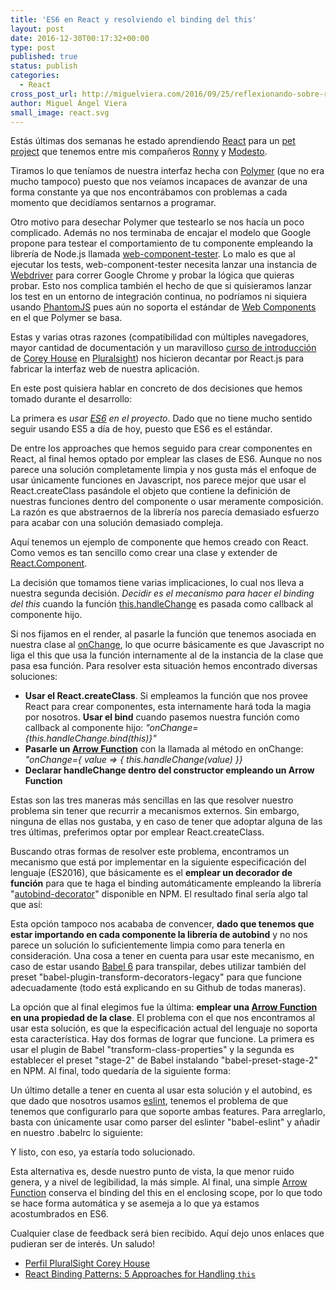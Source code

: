 ```yaml
---
title: 'ES6 en React y resolviendo el binding del this'
layout: post
date: 2016-12-30T00:17:32+00:00
type: post
published: true
status: publish
categories:
  - React
cross_post_url: http://miguelviera.com/2016/09/25/reflexionando-sobre-react-binding-el-this-y-alguna-o/
author: Miguel Ángel Viera
small_image: react.svg
---
```


Estás últimas dos semanas he estado aprendiendo [React](https://facebook.github.io/react/) para un [pet project](https://github.com/AIDAsoftware/Papyrus) que tenemos entre mis compañeros [Ronny](https://twitter.com/ronnyancorini) y [Modesto](https://twitter.com/msanjuan).

Tiramos lo que teníamos de nuestra interfaz hecha con [Polymer](https://www.polymer-project.org) (que no era mucho tampoco) puesto que nos veíamos incapaces de avanzar de una forma constante ya que nos encontrábamos con problemas a cada momento que decidíamos sentarnos a programar.

Otro motivo para desechar Polymer que testearlo se nos hacía un poco complicado. Además no nos terminaba de encajar el modelo que Google propone para testear el comportamiento de tu componente empleando la librería de Node.js llamada [web-component-tester](https://github.com/Polymer/web-component-tester). Lo malo es que al ejecutar los tests, web-component-tester necesita lanzar una instancia de [Webdriver](http://www.seleniumhq.org/projects/webdriver/) para correr Google Chrome y probar la lógica que quieras probar. Esto nos complica también el hecho de que si quisieramos lanzar los test en un entorno de integración continua, no podríamos ni siquiera usando [PhantomJS](http://phantomjs.org/) pues aún no soporta el estándar de [Web Components](http://webcomponents.org/) en el que Polymer se basa.

Estas y varias otras razones (compatibilidad con múltiples navegadores, mayor cantidad de documentación y un maravilloso [curso de introducción](https://app.pluralsight.com/library/courses/react-flux-building-applications/) de [Corey House](https://twitter.com/housecor) en [Pluralsight](https://www.pluralsight.com/)) nos hicieron decantar por React.js para fabricar la interfaz web de nuestra aplicación.

En este post quisiera hablar en concreto de dos decisiones que hemos tomado durante el desarrollo:

La primera es _usar [ES6](http://es6-features.org/) en el proyecto_. Dado que no tiene mucho sentido seguir usando ES5 a día de hoy, puesto que ES6 es el estándar.

De entre los approaches que hemos seguido para crear componentes en React, al final hemos optado por emplear las clases de ES6\. Aunque no nos parece una solución completamente limpia y nos gusta más el enfoque de usar únicamente funciones en Javascript, nos parece mejor que usar el React.createClass pasándole el objeto que contiene la definición de nuestras funciones dentro del componente o usar meramente composición. La razón es que abstraernos de la librería nos parecía demasiado esfuerzo para acabar con una solución demasiado compleja.

<script src="https://gist.github.com/Groxalf/1bb99309aab0cc1063e5ca2bceaf0324.js"></script>

Aquí tenemos un ejemplo de componente que hemos creado con React. Como vemos es tan sencillo como crear una clase y extender de [React.Component](https://facebook.github.io/react/docs/react-component.html).

La decisión que tomamos tiene varias implicaciones, lo cual nos lleva a nuestra segunda decisión. _Decidir es el mecanismo para hacer el binding del this_ cuando la función [this.handleChange](https://facebook.github.io/react/docs/two-way-binding-helpers.html)  es pasada como callback al componente hijo.

<script src="https://gist.github.com/Groxalf/c26dbcccfb47a602e35cec7e63089970.js"></script>

Si nos fijamos en el render, al pasarle la función que tenemos asociada en nuestra clase al [onChange](https://facebook.github.io/react/docs/forms.html), lo que ocurre básicamente es que Javascript no liga el this que usa la función internamente al de la instancia de la clase que pasa esa función. Para resolver esta situación hemos encontrado diversas soluciones:

*   **Usar el React.createClass**. Si empleamos la función que nos provee React para crear componentes, esta internamente hará toda la magia por nosotros. **Usar el bind** cuando pasemos nuestra función como callback al componente hijo: _"onChange={this.handleChange.bind(this)}"_
*   **Pasarle un [Arrow Function](https://developer.mozilla.org/en-US/docs/Web/JavaScript/Reference/Functions/Arrow_functions)** con la llamada al método en onChange: _"onChange={ value => { this.handleChange(value) }}_
*   **Declarar handleChange dentro del constructor empleando un Arrow Function**

<script src="https://gist.github.com/Groxalf/296251f77a8fd7b42699f07071235949.js"></script>

Estas son las tres maneras más sencillas en las que resolver nuestro problema sin tener que recurrir a mecanismos externos. Sin embargo, ninguna de ellas nos gustaba, y en caso de tener que adoptar alguna de las tres últimas, preferimos optar por emplear React.createClass.

Buscando otras formas de resolver este problema, encontramos un mecanismo que está por implementar en la siguiente especificación del lenguaje (ES2016), que básicamente es el **emplear un decorador de función** para que te haga el binding automáticamente empleando la librería "[autobind-decorator](https://www.npmjs.com/package/autobind-decorator)" disponible en NPM. El resultado final sería algo tal que así:

<script src="https://gist.github.com/Groxalf/f829351fe0e9b85d5fc8bb26cd79b5ef.js"></script>

Esta opción tampoco nos acababa de convencer, **dado que tenemos que estar importando en cada componente la librería de autobind** y no nos parece un solución lo suficientemente limpia como para tenerla en consideración. Una cosa a tener en cuenta para usar este mecanismo, en caso de estar usando [Babel 6](https://babeljs.io/) para transpilar, debes utilizar también del preset "babel-plugin-transform-decorators-legacy" para que funcione adecuadamente (todo está explicando en su Github de todas maneras).

La opción que al final elegimos fue la última: **emplear una [Arrow Function](https://developer.mozilla.org/en-US/docs/Web/JavaScript/Reference/Functions/Arrow_functions) en una propiedad de la clase**. El problema con el que nos encontramos al usar esta solución, es que la especificación actual del lenguaje no soporta esta característica. Hay dos formas de lograr que funcione. La primera es usar el plugin de Babel "transform-class-properties" y la segunda es establecer el preset "stage-2" de Babel instalando "babel-preset-stage-2" en NPM. Al final, todo quedaría de la siguiente forma:

<script src="https://gist.github.com/Groxalf/f4b664d4843dd5080bfcaf9683b849dc.js"></script>

Un último detalle a tener en cuenta al usar esta solución y el autobind, es que dado que nosotros usamos [eslint](http://eslint.org/), tenemos el problema de que tenemos que configurarlo para que soporte ambas features. Para arreglarlo, basta con únicamente usar como parser del eslinter "babel-eslint" y añadir en nuestro .babelrc lo siguiente:

<script src="https://gist.github.com/Groxalf/2706ac8504cf322ba441667a51dc789e.js"></script>

Y listo, con eso, ya estaría todo solucionado.

 Esta alternativa es, desde nuestro punto de vista, la que menor ruido genera, y a nivel de legibilidad, la más simple. Al final, una simple [Arrow Function](https://developer.mozilla.org/en-US/docs/Web/JavaScript/Reference/Functions/Arrow_functions) conserva el binding del this en el enclosing scope, por lo que todo se hace forma automática y se asemeja a lo que ya estamos acostumbrados en ES6.

Cualquier clase de feedback será bien recibido. Aquí dejo unos enlaces que pudieran ser de interés. Un saludo!

*   [Perfil PluralSight Corey House](http://app.pluralsight.com/author/cory-house)
*   [React Binding Patterns: 5 Approaches for Handling `this`](https://medium.com/@housecor/react-binding-patterns-5-approaches-for-handling-this-92c651b5af56#.mwn7jh38i)